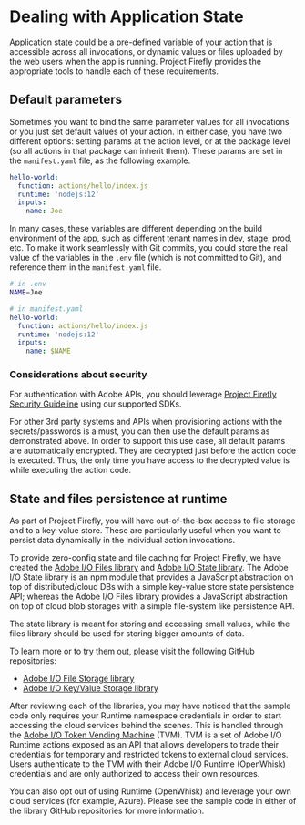 # Dealing with Application State

Application state could be a pre-defined variable of your action that is accessible across all invocations, or dynamic values or files uploaded by the web users when the app is running. Project Firefly provides the appropriate tools to handle each of these requirements.

## Default parameters

Sometimes you want to bind the same parameter values for all invocations or you just set default values of your action. In either case, you have two different options: setting params at the action level, or at the package level (so all actions in that package can inherit them). These params are set in the `manifest.yaml` file, as the following example.

```yaml
hello-world:
  function: actions/hello/index.js
  runtime: 'nodejs:12'
  inputs:
    name: Joe
```

In many cases, these variables are different depending on the build environment of the app, such as different tenant names in dev, stage, prod, etc. To make it work seamlessly with Git commits, you could store the real value of the variables in the `.env` file (which is not committed to Git), and reference them in the `manifest.yaml` file.

```bash
# in .env
NAME=Joe
```

```yaml
# in manifest.yaml
hello-world:
  function: actions/hello/index.js
  runtime: 'nodejs:12'
  inputs:
    name: $NAME
```

### Considerations about security

For authentication with Adobe APIs, you should leverage [Project Firefly Security Guideline](security/index.md) using our supported SDKs. 

For other 3rd party systems and APIs when provisioning actions with the secrets/passwords is a must, you can then use the default params as demonstrated above. In order to support this use case, all default params are automatically encrypted. They are decrypted just before the action code is executed. Thus, the only time you have access to the decrypted value is while executing the action code.

## State and files persistence at runtime

As part of Project Firefly, you will have out-of-the-box access to file storage and to a key-value store. These are particularly useful when you want to persist data dynamically in the individual action invocations.

To provide zero-config state and file caching for Project Firefly, we have created the [Adobe I/O Files library](https://github.com/adobe/aio-lib-files) and [Adobe I/O State library](https://github.com/adobe/aio-lib-state). The Adobe I/O State library is an npm module that provides a JavaScript abstraction on top of distributed/cloud DBs with a simple key-value store state persistence API; whereas the Adobe I/O Files library provides a JavaScript abstraction on top of cloud blob storages with a simple file-system like persistence API.

The state library is meant for storing and accessing small values, while the files library should be used for storing bigger amounts of data.

To learn more or to try them out, please visit the following GitHub repositories:
- [Adobe I/O File Storage library](https://github.com/adobe/aio-lib-files)
- [Adobe I/O Key/Value Storage library](https://github.com/adobe/aio-lib-state)

After reviewing each of the libraries, you may have noticed that the sample code only requires your Runtime namespace credentials in order to start accessing the cloud services behind the scenes. This is handled through the [Adobe I/O Token Vending Machine](https://github.com/adobe/aio-tvm) (TVM). TVM is a set of Adobe I/O Runtime actions exposed as an API that allows developers to trade their credentials for temporary and restricted tokens to external cloud services. Users authenticate to the TVM with their Adobe I/O Runtime (OpenWhisk) credentials and are only authorized to access their own resources.

You can also opt out of using Runtime (OpenWhisk) and leverage your own cloud services (for example, Azure). Please see the sample code in either of the library GitHub repositories for more information.
